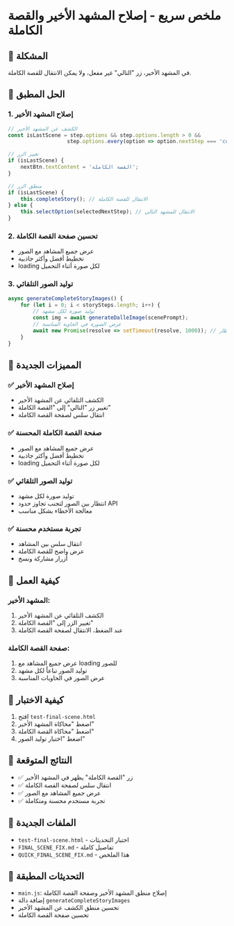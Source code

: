 # ملخص سريع - إصلاح المشهد الأخير والقصة الكاملة

## 🎯 المشكلة
في المشهد الأخير، زر "التالي" غير مفعل، ولا يمكن الانتقال للقصة الكاملة.

## 🔧 الحل المطبق

### 1. إصلاح المشهد الأخير
```javascript
// الكشف عن المشهد الأخير
const isLastScene = step.options && step.options.length > 0 && 
                   step.options.every(option => option.nextStep === 'complete');

// تغيير الزر
if (isLastScene) {
    nextBtn.textContent = 'القصة الكاملة';
}

// منطق الزر
if (isLastScene) {
    this.completeStory(); // الانتقال للقصة الكاملة
} else {
    this.selectOption(selectedNextStep); // الانتقال للمشهد التالي
}
```

### 2. تحسين صفحة القصة الكاملة
- عرض جميع المشاهد مع الصور
- تخطيط أفضل وأكثر جاذبية
- loading لكل صورة أثناء التحميل

### 3. توليد الصور التلقائي
```javascript
async generateCompleteStoryImages() {
    for (let i = 0; i < storySteps.length; i++) {
        // توليد صورة لكل مشهد
        const img = await generateDalleImage(scenePrompt);
        // عرض الصورة في الحاوية المناسبة
        await new Promise(resolve => setTimeout(resolve, 1000)); // انتظار
    }
}
```

## 🚀 المميزات الجديدة

### ✅ إصلاح المشهد الأخير
- الكشف التلقائي عن المشهد الأخير
- تغيير زر "التالي" إلى "القصة الكاملة"
- انتقال سلس لصفحة القصة الكاملة

### ✅ صفحة القصة الكاملة المحسنة
- عرض جميع المشاهد مع الصور
- تخطيط أفضل وأكثر جاذبية
- loading لكل صورة أثناء التحميل

### ✅ توليد الصور التلقائي
- توليد صورة لكل مشهد
- انتظار بين الصور لتجنب تجاوز حدود API
- معالجة الأخطاء بشكل مناسب

### ✅ تجربة مستخدم محسنة
- انتقال سلس بين المشاهد
- عرض واضح للقصة الكاملة
- أزرار مشاركة ونسخ

## 📝 كيفية العمل

### المشهد الأخير:
1. الكشف التلقائي عن المشهد الأخير
2. تغيير الزر إلى "القصة الكاملة"
3. عند الضغط، الانتقال لصفحة القصة الكاملة

### صفحة القصة الكاملة:
1. عرض جميع المشاهد مع loading للصور
2. توليد الصور تباعاً لكل مشهد
3. عرض الصور في الحاويات المناسبة

## 🧪 كيفية الاختبار
1. افتح `test-final-scene.html`
2. اضغط "محاكاة المشهد الأخير"
3. اضغط "محاكاة القصة الكاملة"
4. اضغط "اختبار توليد الصور"

## 🎯 النتائج المتوقعة
- ✅ زر "القصة الكاملة" يظهر في المشهد الأخير
- ✅ انتقال سلس لصفحة القصة الكاملة
- ✅ عرض جميع المشاهد مع الصور
- ✅ تجربة مستخدم محسنة ومتكاملة

## 📁 الملفات الجديدة
- `test-final-scene.html` - اختبار التحديثات
- `FINAL_SCENE_FIX.md` - تفاصيل كاملة
- `QUICK_FINAL_SCENE_FIX.md` - هذا الملخص

## 🔄 التحديثات المطبقة
- `main.js`: إصلاح منطق المشهد الأخير وصفحة القصة الكاملة
- إضافة دالة `generateCompleteStoryImages`
- تحسين منطق الكشف عن المشهد الأخير
- تحسين صفحة القصة الكاملة 